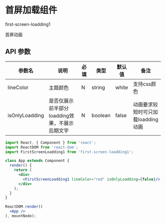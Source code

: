 # 首屏加载组件

first-screen-loadding1

首屏动画

## API 参数
| 参数名 | 说明 | 必填 | 类型 | 默认值 | 备注 |
| ------ | ---- | ---- | ---- | ------ | ---- |
|    lineColor    |   主题颜色   |   N   |   string   |   white      |  支持css颜色    |
|    isOnlyLoadding    |   是否仅展示前半部分loadding效果，不展示后期文字   |   N   |   boolean   |   false      |  动画要求较短时可只加载loadding动画    |


````jsx
import React, { Component } from 'react';
import ReactDOM from 'react-dom';
import FirstScreenLoadding1 from 'first-screen-loadding1';

class App extends Component {
  render() {
    return (
      <div>
        <FirstScreenLoadding1 lineColor="red" isOnlyLoadding={false}/>
      </div>
    );
  }
}

ReactDOM.render((
  <App />
), mountNode);
````
